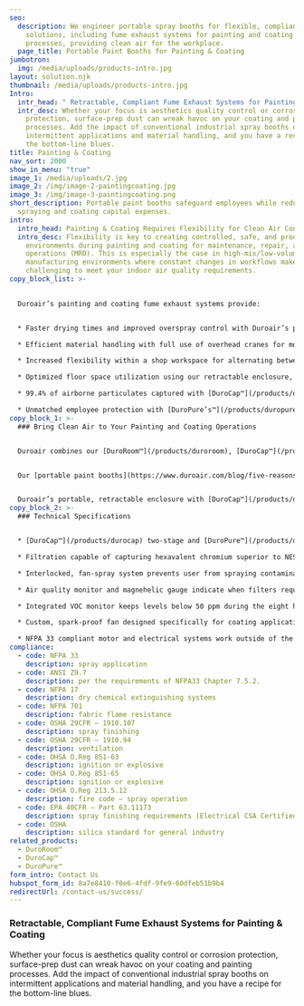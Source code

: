 ```yaml
---
seo:
  description: We engineer portable spray booths for flexible, compliant clean air
    solutions, including fume exhaust systems for painting and coating
    processes, providing clean air for the workplace.
  page_title: Portable Paint Booths for Painting & Coating
jumbotron:
  img: /media/uploads/products-intro.jpg
layout: solution.njk
thumbnail: /media/uploads/products-intro.jpg
Intro:
  intr_head: " Retractable, Compliant Fume Exhaust Systems for Painting & Coating"
  intr_desc: Whether your focus is aesthetics quality control or corrosion
    protection, surface-prep dust can wreak havoc on your coating and painting
    processes. Add the impact of conventional industrial spray booths on
    intermittent applications and material handling, and you have a recipe for
    the bottom-line blues.
title: Painting & Coating
nav_sort: 2000
show_in_menu: "true"
image_1: /media/uploads/2.jpg
image_2: /img/image-2-paintingcoating.jpg
image_3: /img/image-3-paintingcoating.png
short_description: Portable paint booths safeguard employees while reducing
  spraying and coating capital expenses.
intro:
  intro_head: Painting & Coating Requires Flexibility for Clean Air Control
  intro_desc: Flexibility is key to creating controlled, safe, and productive work
    environments during painting and coating for maintenance, repair, and
    operations (MRO). This is especially the case in high-mix/low-volume (HMLV)
    manufacturing environments where constant changes in workflows make it
    challenging to meet your indoor air quality requirements.
copy_block_list: >-
  

  Duroair’s painting and coating fume exhaust systems provide:


  * Faster drying times and improved overspray control with Duroair’s patented [Taper Draft Airflow Technology](/products/taper-draft-airflow-technology)

  * Efficient material handling with full use of overhead cranes for moving large workpieces 

  * Increased flexibility within a shop workspace for alternating between intermittent painting and coating processes and other operations

  * Optimized floor space utilization using our retractable enclosure, [DuroRoom™](/products/duroroom),  for other revenue generating activities

  * 99.4% of airborne particulates captured with [DuroCap™](/products/durocap) vented solution

  * Unmatched employee protection with [DuroPure’s™](/products/duropure) high-efficiency, six-stage filtration process that captures 100% of airborne particulates, gases, and vapors
copy_block_1: >-
  ### Bring Clean Air to Your Painting and Coating Operations


  Duroair combines our [DuroRoom™](/products/duroroom), [DuroCap™](/products/durocap), and [DuroPure™](/products/duropure) technologies into one industrial air cleaning system to make sure you get your clean air requirements right every time.


  Our [portable paint booths](https://www.duroair.com/blog/five-reasons-why-a-portable-paint-booth-makes-sense) offer flexible, compliant clean air solutions for painting and coating processes that bring the benefits of clean air to each workplace.


  Duroair’s portable, retractable enclosure with [DuroCap™](/products/durocap) vented and [DuroPure™](/products/duropure) recirculating air filtration systems can be custom tailored to your facility workflows. Our solutions prevent costly surface rework from contaminants, while capturing toxins like VOC’s, hexavalent chromium, and isocyanates.
copy_block_2: >-
  ### Technical Specifications


  * [DuroCap™](/products/durocap) two-stage and [DuroPure™](/products/duropure) six-stage air filtration ranging from 13,500 CFM to 100,000 CFM and beyond

  * Filtration capable of capturing hexavalent chromium superior to NESHAP 319

  * Interlocked, fan-spray system prevents user from spraying contaminants unless fan is running

  * Air quality monitor and magnehelic gauge indicate when filters require changing

  * Integrated VOC monitor keeps levels below 50 ppm during the eight hour weighted time mandated by OSHA

  * Custom, spark-proof fan designed specifically for coating applications

  * NFPA 33 compliant motor and electrical systems work outside of the air stream
compliance:
  - code: NFPA 33
    description: spray application
  - code: ANSI Z9.7
    description: per the requirements of NFPA33 Chapter 7.5.2.
  - code: NFPA 17
    description: dry chemical extinguishing systems
  - code: NFPA 701
    description: fabric flame resistance
  - code: OSHA 29CFR – 1910.107
    description: spray finishing
  - code: OSHA 29CFR – 1910.94
    description: ventilation
  - code: OHSA O.Reg 851-63
    description: ignition or explosive
  - code: OHSA O.Reg 851-65
    description: ignition or explosive
  - code: OHSA O.Reg 213.5.12
    description: fire code – spray operation
  - code: EPA 40CFR – Part 63.11173
    description: spray finishing requirements (Electrical CSA Certified)
  - code: OSHA
    description: silica standard for general industry
related_products:
  - DuroRoom™
  - DuroCap™
  - DuroPure™
form_intro: Contact Us
hubspot_form_id: 8a7e8410-f0e6-4fdf-9fe9-60dfeb51b9b4
redirectUrl: /contact-us/success/
---
```

### **Retractable, Compliant Fume Exhaust Systems for Painting & Coating**

Whether your focus is aesthetics quality control or corrosion protection, surface-prep dust can wreak havoc on your coating and painting processes. Add the impact of conventional industrial spray booths on intermittent applications and material handling, and you have a recipe for the bottom-line blues.